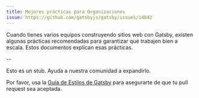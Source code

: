 ```yaml
---
title: Mejores prácticas para Organizaciones
issue: https://github.com/gatsbyjs/gatsby/issues/14042
---
```


Cuando tienes varios equipos construyendo sitios web con Gatsby, existen algunas prácticas recomendadas para garantizar que trabajen bien a escala. Estos documentos explican esas prácticas.

<GuideList slug={props.slug} />

--

Esto es un stub. Ayuda a nuestra comunidad a expandirlo.

Por favor, usa la [Guía de Estilos de Gatsby](/contributing/gatsby-style-guide/) para asegurarte de que tu
pull request sea aceptada.

